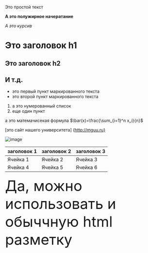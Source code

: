 Это простой текст 

**А это полужирное начератание**

*А это курсив*

# Это заголовок h1 

## Это заголовок h2 

## И т.д. 

- это первый пункт маркированного текста
- это второй пункт маркированного текста

 1. а это нумерованный список
 2. еще один пункт
 
а это матемачисекая формула $\bar(x)=\frac{\sum_{i=1}^n x_i}{n}$

[это сайт нашего университета] {http://mguu.ru}

![image](https://i.pinimg.com/736x/c8/cc/24/c8cc24bba37a25c009647b8875aae0e3.jpg)

|заголовок 1|заголовок 2|заголовок 3|
|-----------|-----------|-----------|
|Ячейка 1|Ячейка 2|Ячейка 3|
|Ячейка 4|Ячейка 5|Ячейка 6|

<p><font size = 30> Да, можно использовать и обыччную html разметку </font> </p>
